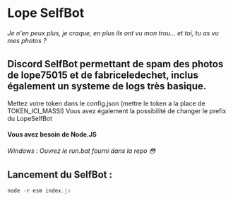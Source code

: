 # Lope SelfBot
###### Je n'en peux plus, je craque, en plus ils ont vu mon trou... et toi, tu as vu mes photos ?

## Discord SelfBot permettant de spam des photos de lope75015 et de fabriceledechet, inclus également un systeme de logs très basique.

Mettez votre token dans le config.json (mettre le token a la place de TOKEN_ICI_MASSI)
Vous avez également la possibilité de changer le prefix du LopeSelfBot

#### Vous avez besoin de Node.JS

###### Windows : Ouvrez le run.bat fourni dans la repo 😳

## Lancement du SelfBot :
```js
node -r esm index.js
```
